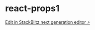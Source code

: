# react-props1

[Edit in StackBlitz next generation editor ⚡️](https://stackblitz.com/~/github.com/mluighy/react-props1)